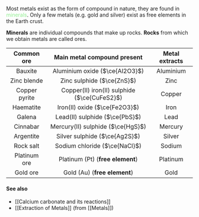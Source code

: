 Most metals exist as the form of compound in nature, they are found in <span style="color: lightgreen">minerals</span>. Only a few metals (e.g. gold and silver) exist as free elements in the Earth crust.

**Minerals** are individual compounds that make up rocks. **Rocks** from which we obtain metals are called ores.

| **Common ore** |       **Main metal compound present**        | **Metal extracts** |
| :------------: | :------------------------------------------: | :----------------: |
|    Bauxite     |        Aluminium oxide ($\ce{Al2O3}$)        |     Aluminium      |
|  Zinc blende   |          Zinc sulphide ($\ce{ZnS}$)          |        Zinc        |
| Copper pyrite  | Copper(II) iron(II) sulphide ($\ce{CuFeS2}$) |       Copper       |
|   Haematite    |        Iron(II) oxide ($\ce{Fe2O3}$)         |        Iron        |
|     Galena     |        Lead(II) sulphide ($\ce{PbS}$)        |        Lead        |
|    Cinnabar    |      Mercury(II) sulphide ($\ce{HgS}$)       |      Mercury       |
|   Argentite    |        Silver sulphide ($\ce{Ag2S}$)         |       Silver       |
|   Rock salt    |        Sodium chloride ($\ce{NaCl}$)         |       Sodium       |
|  Platinum ore  |       Platinum (Pt) (**free element**)       |      Platinum      |
|    Gold ore    |         Gold (Au) (**free element**)         |        Gold        |
#### See also
- [[Calcium carbonate and its reactions]]
- [[Extraction of Metals]] (from [[Metals]])
